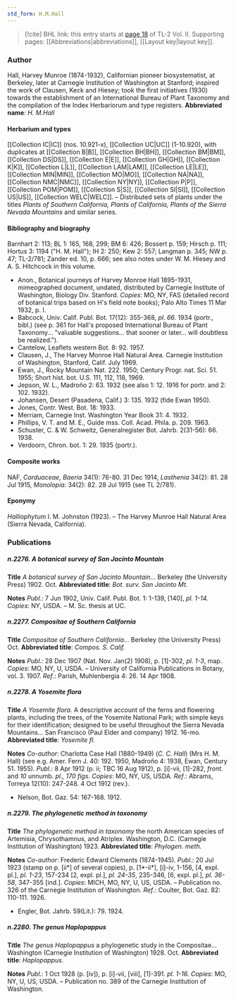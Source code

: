 ```yaml
---
std_form: H.M.Hall
---
```


> [!cite] BHL link: this entry starts at [page 18](https://www.biodiversitylibrary.org/page/33068260) of TL-2 Vol. II.
> Supporting pages: [[Abbreviations|abbreviations]], [[Layout key|layout key]].

### Author

Hall, Harvey Munroe (1874-1932), Californian pioneer biosystematist, at Berkeley, later at Carnegie Institution of Washington at Stanford; inspired the work of Clausen, Keck and Hiesey; took the first initiatives (1930) towards the establishment of an International Bureau of Plant Taxonomy and the compilation of the Index Herbariorum and type registers. 
**Abbreviated name**: *H. M.Hall*

#### Herbarium and types

[[Collection IC|IC]] (nos. 10.921-x), [[Collection UC|UC]] (1-10.920), with duplicates at [[Collection B|B]], [[Collection BH|BH]], [[Collection BM|BM]], [[Collection DS|DS]], [[Collection E|E]], [[Collection GH|GH]], [[Collection K|K]], [[Collection L|L]], [[Collection LAM|LAM]], [[Collection LE|LE]], [[Collection MIN|MIN]], [[Collection MO|MO]], [[Collection NA|NA]], [[Collection NMC|NMC]], [[Collection NY|NY]], [[Collection P|P]], [[Collection POM|POM]], [[Collection S|S]], [[Collection SI|SI]], [[Collection US|US]], [[Collection WELC|WELC]]. – Distributed sets of plants under the titles *Plants of Southern California, Plants of California, Plants of the Sierra Nevada Mountains* and similar series.

#### Bibliography and biography

Barnhart 2: 113; BL 1: 165, 168, 299; BM 6: 426; Bossert p. 159; Hirsch p. 111; Hortus 3: 1194 ("H. M. Hall"); IH 2: 250; Kew 2: 557; Langman p. 345; NW p. 47; TL-2/781; Zander ed. 10, p. 666; see also notes under W. M. Hiesey and A. S. Hitchcock in this volume.
- Anon., Botanical journeys of Harvey Monroe Hall 1895-1931, mimeographed document, undated, distributed by Carnegie Institute of Washington, Biology Div. Stanford. *Copies*: MO, NY, FAS (detailed record of botanical trips based on H's field note books); Palo Alto Times 11 Mar 1932, p. I.
- Babcock, Univ. Calif. Publ. Bot. 17(12): 355-368, *pl. 66.* 1934 (portr., bibl.) (see p. 361 for Hall's proposed International Bureau of Plant Taxonomy... "valuable suggestions... that sooner or later... will doubtless be realized.").
- Cantelow, Leaflets western Bot. 8: 92. 1957.
- Clausen, J., The Harvey Monroe Hall Natural Area. Carnegie Institution of Washington, Stanford, Calif. July 1969.
- Ewan, J., Rocky Mountain Nat. 222. 1950; Century Progr. nat. Sci. 51. 1955; Short hist. bot. U.S. 111, 112, 118, 1969.
- Jepson, W. L., Madroño 2: 63. 1932 (see also 1: 12. 1916 for portr. and 2: 102. 1932).
- Johansen, Desert (Pasadena, Calif.) 3: 135. 1932 (fide Ewan 1950).
- Jones, Contr. West. Bot. 18: 1933.
- Merriam, Carnegie Inst. Washington Year Book 31: 4. 1932.
- Phillips, V. T. and M. E., Guide mss. Coll. Acad. Phila. p. 209. 1963.
- Schuster, C. & W. Schweitz, Generalregister Bot. Jahrb. 2(31-56): 66. 1938.
- Verdoorn, Chron. bot. 1: 29. 1935 (portr.).

#### Composite works

NAF, *Carduaceae, Baeria* 34(1): 76-80. 31 Dec 1914, *Lasthenia* 34(2): 81. 28 Jul 1915, *Monolopia*: 34(2): 82. 28 Jul 1915 (see TL 2/781).

#### Eponymy

*Halliophytum* I. M. Johnston (1923). – The Harvey Munroe Hall Natural Area (Sierra Nevada, California).

### Publications

##### n.2276. A botanical survey of San Jacinto Mountain

**Title**
*A botanical survey of San Jacinto Mountain*... Berkeley (the University Press) 1902. Oct.
**Abbreviated title**: *Bot. surv. San Jacinto Mt.*

**Notes**
*Publ*.: 7 Jun 1902, Univ. Calif. Publ. Bot. 1: 1-139, \[140\], *pl. 1-14. Copies*: NY, USDA. – M. Sc. thesis at UC.

##### n.2277. Compositae of Southern California

**Title**
*Compositae of Southern California*... Berkeley (the University Press) Oct.
**Abbreviated title**: *Compos. S. Calif.*

**Notes**
*Publ*.: 28 Dec 1907 (Nat. Nov. Jan(2) 1908), p. \[1\]-302, *pl. 1-3*, map. *Copies*: MO, NY, U, USDA. – University of California Publications in Botany, vol. 3. 1907.
*Ref*.: Parish, Muhlenbergia 4: 26. 14 Apr 1908.

##### n.2278. A Yosemite flora

**Title**
*A Yosemite flora*. A descriptive account of the ferns and flowering plants, including the trees, of the Yosemite National Park; with simple keys for their identification; designed to be useful throughout the Sierra Nevada Mountains... San Francisco (Paul Elder and company) 1912. 16-mo.
**Abbreviated title**: *Yosemite fl.*

**Notes**
*Co-author*: Charlotta Case Hall (1880-1949) (*C. C. Hall*) (Mrs H. M. Hall) (see e.g. Amer. Fern J. 40: 192. 1950, Madroño 4: 1938, Ewan, Century 51. 1955).
*Publ*.: 8 Apr 1912 (p. ii; TBC 16 Aug 1912), p. \[i\]-vii, \[1\]-282, *front*. and *10* unnumb. *pl., 170 figs. Copies*: MO, NY, US, USDA.
*Ref*.: Abrams, Torreya 12(10): 247-248. 4 Oct 1912 (rev.).
- Nelson, Bot. Gaz. 54: 167-168. 1912.

##### n.2279. The phylogenetic method in taxonomy

**Title**
*The phylogenetic method in taxonomy* the north American species of Artemisia, Chrysothamnus, and Atriplex. Washington, D.C. (Carnegie Institution of Washington) 1923.
**Abbreviated title**: *Phylogen. meth.*

**Notes**
*Co-author*: Frederic Edward Clements (1874-1945).
*Publ*.: 20 Jul 1923 (stamp on p. \[ii\*\] of several copies), p. \[1\*-ii\*\], \[i\]-iv, 1-156, \[4, expl. pl.\], *pl. 1-23*, 157-234 \[2, expl. pl.\], *pl. 24-35*, 235-346, \[6, expl. pl.\], *pl. 36-58*, 347-355 \[ind.\].
*Copies*: MICH, MO, NY, U, US, USDA. – Publication no. 326 of the Carnegie Institution of Washington.
*Ref*.: Coulter, Bot. Gaz. 82: 110-111. 1926.
- Engler, Bot. Jahrb. 59(Lit.): 79. 1924.

##### n.2280. The genus Haplopappus

**Title**
*The genus Haplopappus* a phylogenetic study in the Compositae... Washington (Carnegie Institution of Washington) 1928. Oct.
**Abbreviated title**: *Haplopappus*.

**Notes**
*Publ*.: 1 Oct 1928 (p. \[iv\]), p. \[i\]-vii, \[viii\], \[1\]-391. *pl. 1-16. Copies*: MO, NY, U, US, USDA. – Publication no. 389 of the Carnegie Institution of Washington.


